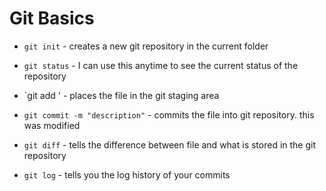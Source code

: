 # Git Basics

* `git init` - creates a new git repository in the current folder

* `git status` - I can use this anytime to see the current status of the repository

* `git add <file>' - places the file in the git staging area

* `git commit -m "description"` - commits the file into git repository. this was modified

* `git diff` - tells the difference between file and what is stored in the git repository

* `git log` - tells you the log history of your commits
